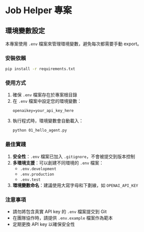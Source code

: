 # Job Helper 專案

## 環境變數設定

本專案使用 `.env` 檔案來管理環境變數，避免每次都需要手動 export。

### 安裝依賴

```bash
pip install -r requirements.txt
```

### 使用方式

1. 確保 `.env` 檔案存在於專案根目錄
2. 在 `.env` 檔案中設定您的環境變數：
   ```
   openaikey=your_api_key_here
   ```
3. 執行程式時，環境變數會自動載入：
   ```bash
   python 01_hello_agent.py
   ```

### 最佳實踐

1. **安全性**：`.env` 檔案已加入 `.gitignore`，不會被提交到版本控制
2. **多環境支援**：可以創建不同環境的 `.env` 檔案：
   - `.env.development`
   - `.env.production`
   - `.env.test`
3. **環境變數命名**：建議使用大寫字母和下劃線，如 `OPENAI_API_KEY`

### 注意事項

- 請勿將包含真實 API key 的 `.env` 檔案提交到 Git
- 在團隊協作時，請提供 `.env.example` 檔案作為範本
- 定期更換 API key 以確保安全性